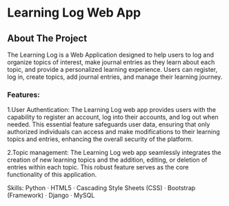 # Learning Log Web App
## About The Project

The Learning Log is a Web Application designed to help users to log and organize topics of interest, make journal entries as they learn about each topic, and provide a personalized learning experience. Users can register, log in, create topics, add journal entries, and manage their learning journey.

### Features:

1.User Authentication: The Learning Log web app provides users with the capability to register an account, log into their accounts, and log out when needed. This essential feature safeguards user data, ensuring that only authorized individuals can access and make modifications to their learning topics and entries, enhancing the overall security of the platform.

2.Topic management: The Learning Log web app seamlessly integrates the creation of new learning topics and the addition, editing, or deletion of entries within each topic. This robust feature serves as the core functionality of this application.

Skills: Python · HTML5 · Cascading Style Sheets (CSS) · Bootstrap (Framework) · Django · MySQL
